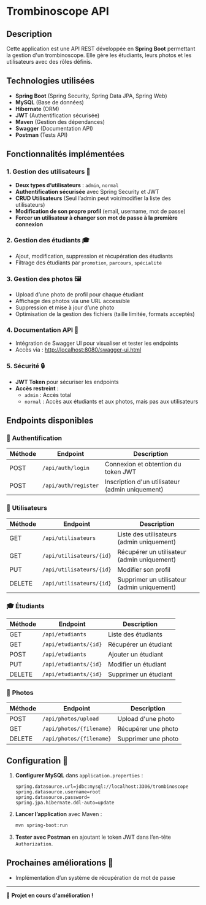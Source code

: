 # Trombinoscope API

## Description
Cette application est une API REST développée en **Spring Boot** permettant la gestion d'un trombinoscope. Elle gère les étudiants, leurs photos et les utilisateurs avec des rôles définis.

## Technologies utilisées
- **Spring Boot** (Spring Security, Spring Data JPA, Spring Web)
- **MySQL** (Base de données)
- **Hibernate** (ORM)
- **JWT** (Authentification sécurisée)
- **Maven** (Gestion des dépendances)
- **Swagger** (Documentation API)
- **Postman** (Tests API)

## Fonctionnalités implémentées

### 1. Gestion des utilisateurs 👥
- **Deux types d’utilisateurs** : `admin`, `normal`
- **Authentification sécurisée** avec Spring Security et JWT
- **CRUD Utilisateurs** (Seul l’admin peut voir/modifier la liste des utilisateurs)
- **Modification de son propre profil** (email, username, mot de passe)
- **Forcer un utilisateur à changer son mot de passe à la première connexion**

### 2. Gestion des étudiants 🎓
- Ajout, modification, suppression et récupération des étudiants
- Filtrage des étudiants par `promotion`, `parcours`, `spécialité`

### 3. Gestion des photos 🖼️
- Upload d’une photo de profil pour chaque étudiant
- Affichage des photos via une URL accessible
- Suppression et mise à jour d’une photo
- Optimisation de la gestion des fichiers (taille limitée, formats acceptés)

### 4. Documentation API 📜
- Intégration de Swagger UI pour visualiser et tester les endpoints
- Accès via : [http://localhost:8080/swagger-ui.html](http://localhost:8080/swagger-ui.html)

### 5. Sécurité 🔒
- **JWT Token** pour sécuriser les endpoints
- **Accès restreint** :
  - `admin` : Accès total
  - `normal` : Accès aux étudiants et aux photos, mais pas aux utilisateurs

## Endpoints disponibles
### 🔑 **Authentification**
| Méthode | Endpoint           | Description |
|---------|-------------------|-------------|
| POST    | `/api/auth/login` | Connexion et obtention du token JWT |
| POST    | `/api/auth/register` | Inscription d'un utilisateur (admin uniquement) |

### 👥 **Utilisateurs**
| Méthode | Endpoint                   | Description |
|---------|---------------------------|-------------|
| GET     | `/api/utilisateurs`        | Liste des utilisateurs (admin uniquement) |
| GET     | `/api/utilisateurs/{id}`   | Récupérer un utilisateur (admin uniquement) |
| PUT     | `/api/utilisateurs/{id}`   | Modifier son profil |
| DELETE  | `/api/utilisateurs/{id}`   | Supprimer un utilisateur (admin uniquement) |

### 🎓 **Étudiants**
| Méthode | Endpoint                  | Description |
|---------|--------------------------|-------------|
| GET     | `/api/etudiants`          | Liste des étudiants |
| GET     | `/api/etudiants/{id}`     | Récupérer un étudiant |
| POST    | `/api/etudiants`          | Ajouter un étudiant |
| PUT     | `/api/etudiants/{id}`     | Modifier un étudiant |
| DELETE  | `/api/etudiants/{id}`     | Supprimer un étudiant |

### 📸 **Photos**
| Méthode | Endpoint                 | Description |
|---------|-------------------------|-------------|
| POST    | `/api/photos/upload`    | Upload d'une photo |
| GET     | `/api/photos/{filename}` | Récupérer une photo |
| DELETE  | `/api/photos/{filename}` | Supprimer une photo |

## Configuration 🔧

1. **Configurer MySQL** dans `application.properties` :
   ```properties
   spring.datasource.url=jdbc:mysql://localhost:3306/trombinoscope
   spring.datasource.username=root
   spring.datasource.password=
   spring.jpa.hibernate.ddl-auto=update
   ```

2. **Lancer l’application** avec Maven :
   ```sh
   mvn spring-boot:run
   ```

3. **Tester avec Postman** en ajoutant le token JWT dans l’en-tête `Authorization`.

## Prochaines améliorations 🚀
- Implémentation d’un système de récupération de mot de passe

---
📌 **Projet en cours d'amélioration !**

